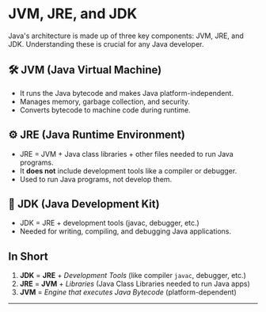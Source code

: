 # JVM, JRE, and JDK

Java's architecture is made up of three key components: JVM, JRE, and JDK. Understanding these is crucial for any Java developer.

## 🛠 JVM (Java Virtual Machine)

- It runs the Java bytecode and makes Java platform-independent.
- Manages memory, garbage collection, and security.
- Converts bytecode to machine code during runtime.

## ⚙️ JRE (Java Runtime Environment)

- JRE = JVM + Java class libraries + other files needed to run Java programs.
- It **does not** include development tools like a compiler or debugger.
- Used to run Java programs, not develop them.

## 🧰 JDK (Java Development Kit)

- JDK = JRE + development tools (javac, debugger, etc.)
- Needed for writing, compiling, and debugging Java applications.

## In Short

<ol> <li><strong>JDK</strong> = <strong>JRE</strong> + <em>Development Tools</em> (like compiler <code>javac</code>, debugger, etc.)</li> <li><strong>JRE</strong> = <strong>JVM</strong> + <em>Libraries</em> (Java Class Libraries needed to run Java apps)</li> <li><strong>JVM</strong> = <em>Engine that executes Java Bytecode</em> (platform-dependent)</li> </ol>
<hr>
